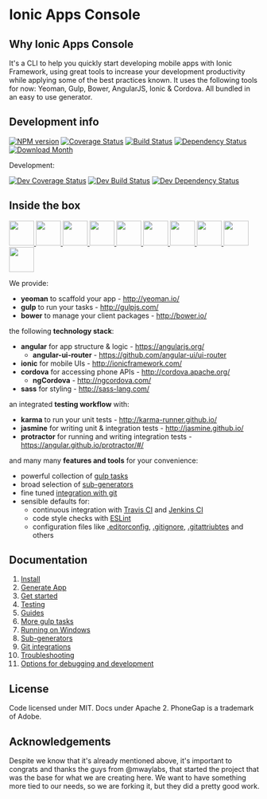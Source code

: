 # Ionic Apps Console

## Why Ionic Apps Console
It's a CLI to help you quickly start developing mobile apps with Ionic Framework, using great tools to increase your development productivity while applying some of the best practices known. It uses the following tools for now: Yeoman, Gulp, Bower, AngularJS, Ionic & Cordova. All bundled in an easy to use generator.

## Development info

[![NPM version](http://img.shields.io/npm/v/generator-iac.svg?style=flat-square)][npm-url]
[![Coverage Status](http://img.shields.io/coveralls/pedrorocha-net/generator-iac/master.svg?style=flat-square)][coveralls-url]
[![Build Status](https://img.shields.io/travis/pedrorocha-net/generator-iac/master.svg?style=flat-square)][travis-url]
[![Dependency Status](http://img.shields.io/david/pedrorocha-net/generator-iac/master.svg?style=flat-square)][daviddm-url]
[![Download Month](http://img.shields.io/npm/dm/generator-iac.svg?style=flat-square)][npm-url]

[npm-url]: https://npmjs.org/package/generator-iac
[coveralls-url]: https://coveralls.io/r/pedrorocha-net/generator-iac?branch=master
[travis-url]: https://travis-ci.org/pedrorocha-net/generator-iac
[daviddm-url]: https://david-dm.org/pedrorocha-net/generator-iac

Development:

[![Dev Coverage Status](http://img.shields.io/coveralls/pedrorocha-net/ionicgenerator-iac/dev.svg?style=flat-square)][coveralls-url]
[![Dev Build Status](https://img.shields.io/travis/pedrorocha-net/generator-iac/dev.svg?style=flat-square)][travis-url]
[![Dev Dependency Status](http://img.shields.io/david/pedrorocha-net/generator-iac/dev.svg?style=flat-square)](https://david-dm.org/pedrorocha-net/generator-iac/dev)

## Inside the box

<p>
  <a href="http://yeoman.io/" target="_blank" alt="yeoman" title="yeoman">
    <img height="50" src="https://cloud.githubusercontent.com/assets/1370779/6041228/c1f91cac-ac7a-11e4-9c85-1a5298e29067.png">
  </a>
  <a href="http://gulpjs.com/" target="_blank" alt="gulp" title="gulp">
    <img height="50" src="https://cloud.githubusercontent.com/assets/1370779/9409728/c5332474-481c-11e5-9a6e-74641a0f1782.png">
  </a>
  <a href="http://bower.io/" target="_blank" alt="bower" title="bower">
    <img height="50" src="https://cloud.githubusercontent.com/assets/1370779/6041250/ef9a78b8-ac7a-11e4-9586-7e7e894e201e.png">
  </a>
  <a href="https://angularjs.org/" target="_blank" alt="angular" title="angular">
    <img height="50" src="https://cloud.githubusercontent.com/assets/1370779/6041199/5978cb96-ac7a-11e4-9568-829e2ea4312f.png">
  </a>
  <a href="http://ionicframework.com/" target="_blank" alt="ionic" title="ionic">
    <img height="50" src="https://cloud.githubusercontent.com/assets/1370779/6041296/59c5717a-ac7b-11e4-9d5d-9c5232aace64.png">
  </a>
  <a href="http://cordova.apache.org/" target="_blank" alt="cordova" title="cordova">
    <img height="50" src="https://cloud.githubusercontent.com/assets/1370779/6041269/20ed1196-ac7b-11e4-8707-68fa331f1aeb.png">
  </a>
  <a href="http://sass-lang.com/" target="_blank" alt="sass" title="sass">
    <img height="50" src="https://cloud.githubusercontent.com/assets/1370779/9410121/c330a3de-481e-11e5-8a69-ca0c56f6cabc.png">
  </a>
  <a href="http://karma-runner.github.io/" target="_blank" alt="karma" title="karma">
    <img height="50" src="https://cloud.githubusercontent.com/assets/1370779/9410216/44fef8fc-481f-11e5-8037-2f7f03678f4c.png">
  </a>
  <a href="http://jasmine.github.io/" target="_blank" alt="jasmine" title="jasmine">
    <img height="50" src="https://cloud.githubusercontent.com/assets/1370779/9410153/ebd46a00-481e-11e5-9864-f00fa8427d17.png">
  </a>
  <a href="https://angular.github.io/protractor/#/" target="_blank" alt="protractor" title="protractor">
    <img height="50" src="https://cloud.githubusercontent.com/assets/1370779/9410114/b99aaa9a-481e-11e5-8655-ebc1e324200d.png">
  </a>

</p>
We provide:

- **yeoman** to scaffold your app - http://yeoman.io/
- **gulp** to run your tasks - http://gulpjs.com/
- **bower** to manage your client packages - http://bower.io/

the following **technology stack**:

- **angular** for app structure & logic - https://angularjs.org/
  - **angular-ui-router** - https://github.com/angular-ui/ui-router
- **ionic** for mobile UIs - http://ionicframework.com/
- **cordova** for accessing phone APIs - http://cordova.apache.org/
  - **ngCordova** - http://ngcordova.com/
- **sass** for styling - http://sass-lang.com/


an integrated **testing workflow** with:

- **karma** to run your unit tests - http://karma-runner.github.io/
- **jasmine** for writing unit & integration tests - http://jasmine.github.io/
- **protractor** for running and writing integration tests - https://angular.github.io/protractor/#/

and many many **features and tools** for your convenience:

- powerful collection of [gulp tasks](https://github.com/mwaylabs/generator-m-ionic#more-gulp-tasks)
- broad selection of [sub-generators](https://github.com/mwaylabs/generator-m-ionic#sub-generators)
- fine tuned [integration with git](https://github.com/mwaylabs/generator-m-ionic#git-integration)
- sensible defaults for:
  - continuous integration with [Travis CI](https://travis-ci.org/) and [Jenkins CI](https://jenkins-ci.org/)
  - code style checks with [ESLint](http://eslint.org/)
  - configuration files like [.editorconfig](http://editorconfig.org/), [.gitignore](http://git-scm.com/docs/gitignore), [.gitattriubtes](http://git-scm.com/docs/gitattributes) and others

## Documentation
1. [Install](https://github.com/pedrorocha-net/generator-iac/wiki/Install)
2. [Generate App](https://github.com/pedrorocha-net/generator-iac/wiki/Generate-App)
3. [Get started](https://github.com/pedrorocha-net/generator-iac/wiki/Get-Started)
4. [Testing](https://github.com/pedrorocha-net/generator-iac/wiki/Testing)
5. [Guides](https://github.com/pedrorocha-net/generator-iac/wiki/Guides)
6. [More gulp tasks](https://github.com/pedrorocha-net/generator-iac/wiki/More-Gulp-Tasks)
7. [Running on Windows](https://github.com/pedrorocha-net/generator-iac/wiki/Running-On-Windows)
8. [Sub-generators](https://github.com/pedrorocha-net/generator-iac/wiki/Sub-Generators)
9. [Git integrations](https://github.com/pedrorocha-net/generator-iac/wiki/Git-Integrations)
10. [Troubleshooting](https://github.com/pedrorocha-net/generator-iac/wiki/Troubleshooting)
11. [Options for debugging and development](https://github.com/pedrorocha-net/generator-iac/wiki/Options-For-Debugging-And-Development)

## License
Code licensed under MIT. Docs under Apache 2. PhoneGap is a trademark of Adobe.

## Acknowledgements
Despite we know that it's already mentioned above, it's important to congrats and thanks the guys from @mwaylabs, that started the project that was the base for what we are creating here. We want to have something more tied to our needs, so we are forking it, but they did a pretty good work.
